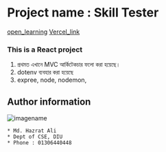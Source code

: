 # Project name : Skill Tester

[open_learning](https://open-learning-6d337.web.app/ "open Learning")
[Vercel_link](https://assignment10-server-sable.vercel.app/ "Vercel link")

### This is a React project

1. প্রথমত এখানে MVC আর্কিটেকচার ফলো করা হয়েছে।
2. dotenv ব্যবহার করা হয়েছে
3. expree, node, nodemon,

## Author information

![imagename](https://lh3.googleusercontent.com/a/ALm5wu3-VZ44MFpEKX3SJdB0z5bOTVPy_pq8OMu4G0IO8C0=s96-c)

    * Md. Hazrat Ali
    * Dept of CSE, DIU
    * Phone : 01306440448
